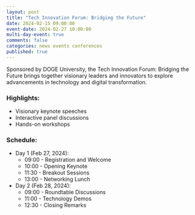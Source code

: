```yaml
---
layout: post
title: "Tech Innovation Forum: Bridging the Future"
date: 2024-02-15 09:00:00
event-date: 2024-02-27 10:00:00
multi-day-event: true
comments: false
categories: news events conferences
published: true
---
```

Sponsored by DOGE University, the Tech Innovation Forum: Bridging the Future brings together visionary leaders and innovators to explore advancements in technology and digital transformation.

### Highlights:
- Visionary keynote speeches
- Interactive panel discussions
- Hands-on workshops

### Schedule:
- Day 1 (Feb 27, 2024):
  - 09:00 - Registration and Welcome
  - 10:00 - Opening Keynote
  - 11:30 - Breakout Sessions
  - 13:00 - Networking Lunch
- Day 2 (Feb 28, 2024):
  - 09:00 - Roundtable Discussions
  - 11:00 - Technology Demos
  - 12:30 - Closing Remarks 